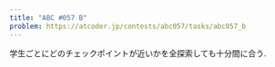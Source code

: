 ```yaml
---
title: "ABC #057 B"
problem: https://atcoder.jp/contests/abc057/tasks/abc057_b
---
```

学生ごとにどのチェックポイントが近いかを全探索しても十分間に合う.
